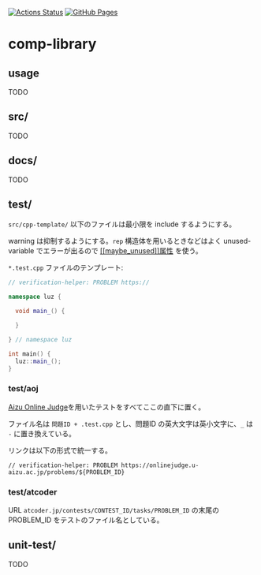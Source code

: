 [![Actions Status](https://github.com/beet-aizu/library/workflows/verify/badge.svg)](https://github.com/beet-aizu/library/actions)
[![GitHub Pages](https://img.shields.io/static/v1?label=GitHub+Pages&message=+&color=brightgreen&logo=github)](https://Luzhiled.github.io/comp-library/)

# comp-library
## usage
TODO

## src/
TODO

## docs/
TODO

## test/
`src/cpp-template/` 以下のファイルは最小限を include するようにする。

warning は抑制するようにする。`rep` 構造体を用いるときなどはよく unused-variable でエラーが出るので [\[\[maybe_unused\]\]属性](https://cpprefjp.github.io/lang/cpp17/maybe_unused.html) を使う。

`*.test.cpp` ファイルのテンプレート:

```cpp
// verification-helper: PROBLEM https://

namespace luz {

  void main_() {

  }

} // namespace luz

int main() {
  luz::main_();
}
```

### test/aoj
[Aizu Online Judge](https://onlinejudge.u-aizu.ac.jp/)を用いたテストをすべてここの直下に置く。

ファイル名は `問題ID + .test.cpp` とし、問題ID の英大文字は英小文字に、`_` は `-` に置き換えている。

リンクは以下の形式で統一する。

```
// verification-helper: PROBLEM https://onlinejudge.u-aizu.ac.jp/problems/${PROBLEM_ID}
```

### test/atcoder
URL `atcoder.jp/contests/CONTEST_ID/tasks/PROBLEM_ID` の末尾の PROBLEM_ID をテストのファイル名としている。


## unit-test/
TODO
